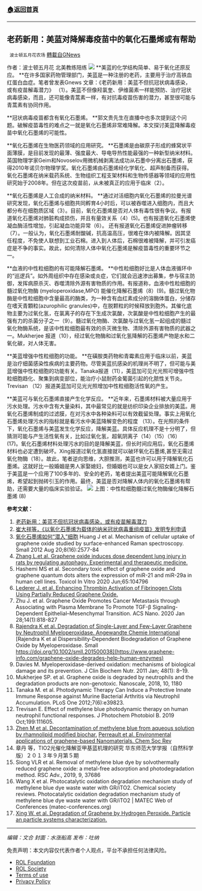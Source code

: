 ###  [:house:返回首頁](https://github.com/ourhimalayas/txt)
---


## 老药新用：美蓝对降解毒疫苗中的氧化石墨烯或有帮助
` 波士顿五月花农场` [轉載自GNews](https://gnews.org/zh-hans/2166586/)

作者：波士顿五月花 北美教练陪练
![](https://assets.gnews.org/wp-content/uploads/2022/03/9425C905-6F8E-4039-AD98-8FDAFE794B6F.jpg)
**美蓝的化学结构简单、易于氧化还原反应。
**在许多国家药物管理部门，美蓝是一种注册的老药，主要用于治疗高铁血红蛋白血症。笔者曾发表Gnews 文章：《老药新用：美蓝不但抗冠状病毒感染，或有疫苗解毒潜力》 （1）。美蓝不但像羟氯奎、伊维菌素一样能预防、治疗冠状病毒感染，而且，还可能像青蒿素一样，有对抗毒疫苗伤害的潜力，甚至很可能与青蒿素有协同作用。

**冠状病毒疫苗都含有氧化石墨烯。
**郭文贵先生在直播中也多次提到这个问题。破解疫苗毒性的难点之一就是氧化石墨烯非常难降解。本文探讨美蓝降解毒疫苗中氧化石墨烯的可能性。

**氧化石墨烯在生物医药领域的应用研究。
**石墨烯是由碳原子形成的蜂窝状平面薄膜，是目前发现的最薄、强度最大、导电导热性能最强的一种新型纳米材料。英国物理学家Geim和Novoselov用微机械剥离法成功从石墨中分离出石墨烯，获得2010年诺贝尔物理学奖。氧化石墨烯由石墨烯经化学氧化、超声制备而获得。氧化石墨烯在纳米载药系统、生物组织工程支架材料和生物传感器等领域的应用性研究始于2008年。但在这次疫苗前，从未被真正的应用于临床（2）。

**氧化石墨烯是人工合成的纳米材料。
**通过对活细胞内氧化石墨烯的拉曼光谱研究发现，氧化石墨烯与细胞共同孵育4小时后，可以被吞噬进入细胞内，而且大都分布在细胞质区域（3）。目前，氧化石墨烯是否对人体有毒性很有争议。有报道氧化石墨烯对肺脏构成损伤，并且有量效关系（4）(5)。也有报道氧化石墨烯使凝血酶活性增加，引起凝血功能异常（6）。 还有报道氧化石墨烯促进肿瘤转移（7）。一般认为，氧化石墨烯耐酸碱，抗高温高压，很难在体内被降解。因其坚任程度，不免使人联想到工业石棉。进入到人体后，石棉很难被降解，并可引发癌症是不争的事实。故此，如何清除人体中氧化石墨烯是解疫苗毒性的重要环节之一。

**血液的中性粒细胞的有可能降解石墨烯。
**中性粒细胞好比是人体血液循环中的“巡逻兵”。如外周组织中存在感染或炎症，它们就会迅速渗出募集，参与宿主防御，发挥病原杀灭、吞噬清除外源有害物质的作用。有报道称，血液中性粒细胞的髓过氧化物酶 (myeloperoxidase,MPO) 能催化降解石墨烯（8）(9)。髓过氧化物酶是中性粒细胞中含量最高的酶类，为一种含有血红素成分的溶酶体蛋白，分储存在嗜天青顆粒(azurophilic granules)中，在脱颗粒的时候释放到胞外。其催化底物主要为过氧化氢，在氯离子的存在下生成次氯酸，次氯酸是中性粒细胞产生的最强有力的杀菌分子之一（9）。髓过氧化物酶、次氯酸与过氧化氢一起组成的髓过氧化物酶系统，是该中性粒细胞最有效的杀灭微生物、清除外源有害物质的武器之一。Mukherjee 报道（10），经过氧化物酶和过氧化氢降解的石墨烯产物是水和二氧化碳，对人体无害。

**美蓝增强中性粒细胞的功能。
**在磺胺类药物和青霉素应用于临床以前，美蓝是治疗细菌感染性疾病的主要药物。尽管美蓝抗感染的机理尚不明了，但可能与美蓝增强中性粒细胞的功能有关。Tanaka报道（11），美蓝加可见光光照可增强中性粒细胞趋化、聚集到病变部位，能治疗小鼠耐药金葡菌引起的化脓性关节炎。Trevisan （12）报道美蓝加可见光光照增加中性粒细胞活性氧的产生。

**美蓝可与氧化石墨烯直接产生化学反应。
**近年来，石墨烯材料被大量应用于污水处理。污水中含有大量染料，其中最常见的就是纺织印染企业排放的美蓝。用氧化石墨烯制成的过滤膜，在对污水中各种染料可以有效截留处理。事实上用氧化石墨烯处理污水的指标就是看污水中美蓝降解变色的程度 （13）。在光照的条件下，氧化石墨烯与美蓝发生化学反应，降解美蓝。具体反应机理不是十分明了，但猜测可能与产生活性氧有关，比如过氧化氢，超氧阴离子（14）（15）（16） (17)。氧化石墨烯材料处理污水的目的是降解美蓝，但长时间应用后，氧化石墨烯材料也必定遭到破坏。Xing报道过氧化氢直接就可以破环氧化石墨烯,甚至无需过氧化物酶（18）。故此，笔者逆向思维，大胆推测，美蓝也许可以用于降解氧化石墨烯。这就好比一般婚姻是男人家娶媳妇，但婚姻也可以是女人家招女婿上门。鉴于美蓝是一个应用了100多年的、安全的老药，笔者提出美蓝可能降解氧化石墨烯，希望起到抛砖引玉的作用。最终，美蓝是否对降解人体内的氧化石墨烯有帮助，还需要大量的临床实验验证。
![](https://assets.gnews.org/wp-content/uploads/2022/03/图片1-66.jpg)
上图：中性粒细胞髓过氧化物酶催化降解石墨烯 (8)

**参考文献：**

1. [老药新用：美蓝不但抗冠状病毒感染，或有疫苗解毒潜力](https://gnews.org/zh-hans/2104329/)
2. [崔大祥等，《以氧化石墨烯为载体的纳米冠状病毒重组疫苗》发明专利申请](https://patentimages.storage.googleapis.com/ef/0c/d4/2ed14dae3576f1/CN112220919A.pdf)
3. [氧化石墨烯如何“潜入”细胞](http://www.sinano.cas.cn/news/kyjz/202008/t20200824_5671522.html)
Huang J et al. Mechanism of cellular uptake of graphene oxide studied by surface-enhanced Raman spectroscopy. Small 2012 Aug 20;8(16):2577-84
4. [Zhang L.et al. Graphene oxide induces dose dependent lung injury in rats by regulating autophagy. Experimental and therapeutic medicine.](https://doi.org/10.3892/etm.2021.9893)
5. Hashemi MS et al. Secondary toxic effect of graphene oxide and graphene quantum dots alters the expression of miR-21 and miR-29a in human cell lines. Toxicol In Vitro 2020 Jun;65:104796
6. [Lederer J. et al. Enhancing Thrombin Activation of Fibrinogen Clots Using Partially Reduced Graphene Oxide.](https://www.stonybrook.edu/commcms/garcia/_pdf/ACS_2020/Jonathan%20Lederer%20-%20Enhancing%20Thrombin%20Activation%20of%20Fibrinogen%20Clots%20Using%20Partially%20Reduced%20Graphene%20Oxide.pdf)
7. Zhu J. et al. Graphene Oxide Promotes Cancer Metastasis through Associating with Plasma Membrane To Promote TGF-β Signaling-Dependent Epithelial–Mesenchymal Transition. ACS Nano. 2020 Jan 28;14(1):818-827
8. [Rajendra K et al. Degradation of Single-Layer and Few-Layer Graphene by Neutrophil Myeloperoxidase. Angewandte Chemie International](https://doi.org/10.1002/anie.201806906)
[Rajendra K et al Dispersibility-Dependent Biodegradation of Graphene Oxide by Myeloperoxidase. Small https://doi.org/10.1002/smll.201500038](https://www.graphene-info.com/graphene-oxide-degrades-help-human-enzymes)
9. Davies M. Myeloperoxidase-derived oxidation: mechanisms of biological damage and its prevention. J Clin Biochem Nutr. 2011 Jan; 48(1): 8–19.
10. Mukherjee SP. et al. Graphene oxide is degraded by neutrophils and the degradation products are non-genotoxic. Nanoscale, 2018, 10, 1180
11. Tanaka M. et al. Photodynamic Therapy Can Induce a Protective Innate Immune Response against Murine Bacterial Arthritis via Neutrophil Accumulation. PLoS One 2012;7(6):e39823.
12. Trevisan E. Effect of methylene blue photodynamic therapy on human neutrophil functional responses. J Photochem Photobiol B. 2019 Oct;199:111605.
13. [Zhen M et al. Decontamination of methylene blue from aqueous solution by rhamnolipid modified biochar.](https://bioresources.cnr.ncsu.edu/wp-content/uploads/2018/03/BioRes_13_2_3061_Zhen_SLT_Decontam_Methylene_Blue_Aq_Solution_Modified_Biochar_13339-2.pdf)
[Perreault et al. Environmental applications of graphene-based Nanomaterials. Chem Soc Rev](https://pubs.rsc.org/en/content/articlelanding/2015/cs/c5cs00021a)
14. 章丹 等，TIO2光催化降解亚甲基蓝机理的研究 华东师范大学学报（自然科学版）２０１３年９月第５期
15. Siong VLR et al. Removal of methylene blue dye by solvothermally reduced graphene oxide: a metal-free adsorption and photodegradation method. RSC Adv., 2019, 9, 37686
16. Wang X et al. Photocatalytic oxidation degradation mechanism study of methylene blue dye waste water with GR/iTO2. Chemical society reviews. Photocatalytic oxidation degradation mechanism study of methylene blue dye waste water with GR/iTO2 | MATEC Web of Conferences (matec-conferences.org)
17. [Xing W. et al. Degradation of Graphene by Hydrogen Peroxide. Particle an particle systems characterization.](https://onlinelibrary.wiley.com/doi/abs/10.1002/ppsc.201300318)


* * *

*编辑：文合
封面：水涨船高
发布：吐纳*

 

免责声明：本文内容仅代表作者个人观点，平台不承担任何法律风险。

- [ROL Foundation](https://rolfoundation.org/)
- [ROL Society](https://rolsociety.org/)
- [Terms of use](https://gnews.org/terms-of-use-3/)
- [Privacy Policy](https://gnews.org/privacy-policy/)
